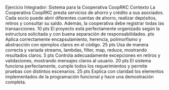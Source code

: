 Ejercicio Integrador: Sistema para la Cooperativa CoopRKC
Contexto
La Cooperativa CoopRKC presta servicios de ahorro y crédito a sus asociados.
Cada socio puede abrir diferentes cuentas de ahorro, realizar depósitos, retiros y consultar su saldo. Además, la cooperativa debe registrar todas las transacciones.
10 pts
El proyecto está perfectamente organizado según la estructura solicitada y con buena separación de responsabilidades.
pts
Aplica correctamente encapsulamiento, herencia, polimorfismo y abstracción con ejemplos claros en el código.
25 pts
Usa de manera correcta y variada streams, lambdas, filter, map, reduce, mostrando resultados claros.
5 pts
Controla adecuadamente excepciones en retiros y validaciones, mostrando mensajes claros al usuario.
20 pts
El sistema funciona perfectamente, cumple todos los requerimientos y permite pruebas con distintos escenarios.
25 pts
Explica con claridad los elementos implementados de la programación funcional y hace una demostración completa.
